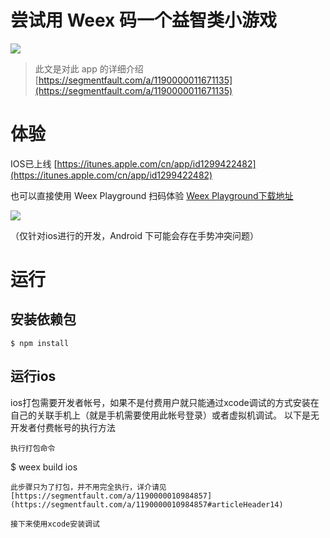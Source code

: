 # 尝试用 Weex 码一个益智类小游戏

![](http://upload-images.jianshu.io/upload_images/1494908-c22761b059d5d35f?imageMogr2/auto-orient/strip%7CimageView2/2/w/1240)

> 此文是对此 app 的详细介绍 [https://segmentfault.com/a/1190000011671135](https://segmentfault.com/a/1190000011671135)

# 体验

IOS已上线 [https://itunes.apple.com/cn/app/id1299422482](https://itunes.apple.com/cn/app/id1299422482)

也可以直接使用 Weex Playground 扫码体验 [Weex Playground下载地址](http://weex.apache.org/cn/playground.html)

![](https://github.com/zwwill/just-do-8/raw/master/QR4WeexPG.png)

（仅针对ios进行的开发，Android 下可能会存在手势冲突问题）

# 运行
## 安装依赖包

```
$ npm install
```

## 运行ios

ios打包需要开发者帐号，如果不是付费用户就只能通过xcode调试的方式安装在自己的关联手机上（就是手机需要使用此帐号登录）或者虚拟机调试。
以下是无开发者付费帐号的执行方法

```
执行打包命令
```
$ weex build ios
```
此步骤只为了打包，并不用完全执行，详介请见[https://segmentfault.com/a/1190000010984857](https://segmentfault.com/a/1190000010984857#articleHeader14)

接下来使用xcode安装调试

